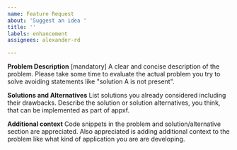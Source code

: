 ```yaml
---
name: Feature Request
about: 'Suggest an idea '
title: ''
labels: enhancement
assignees: alexander-rd

---
```


**Problem Description**
[mandatory] A clear and concise description of the problem. Please take some time to evaluate the actual problem you try to solve avoiding statements like "solution A is not present".

**Solutions and Alternatives**
List solutions you already considered including their drawbacks. Describe the solution or solution alternatives, you think, that can be implemented as part of appxf.

**Additional context**
Code snippets in the problem and solution/alternative section are appreciated. Also appreciated is adding additional context to the problem like what kind of application you are are developing.
